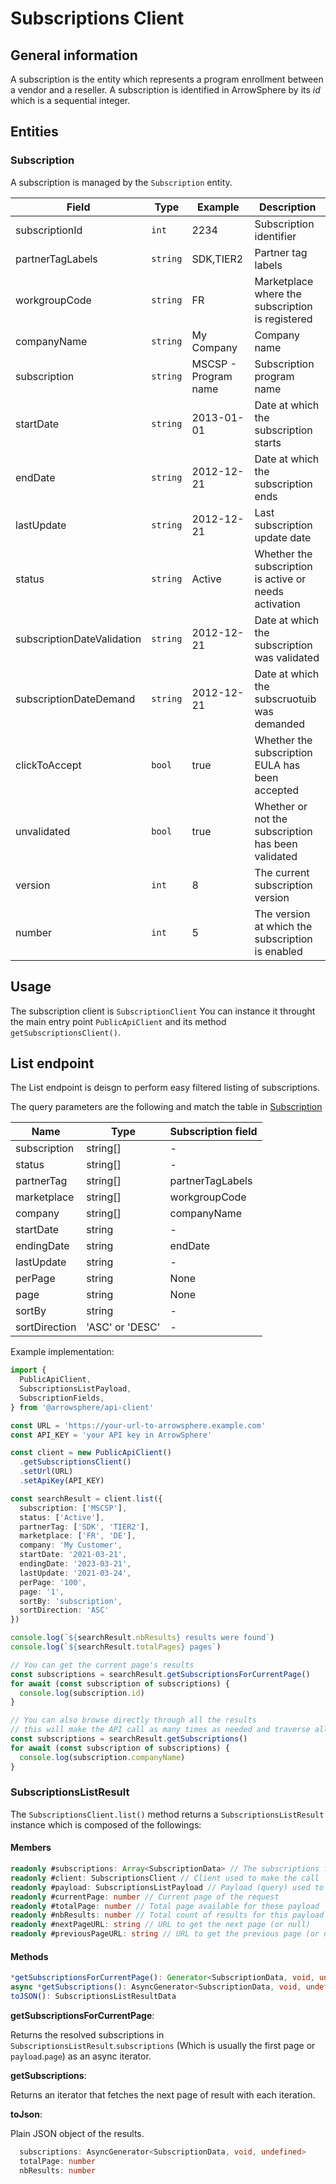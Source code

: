 # Subscriptions Client

## General information

A subscription is the entity which represents a program enrollment between a vendor and a reseller.
A subscription is identified in ArrowSphere by its _id_ which is a sequential integer.

## Entities

### Subscription

A subscription is managed by the `Subscription` entity.

| Field                      | Type     | Example              | Description                                            |
| -------------------------- | -------- | -------------------- | ------------------------------------------------------ |
| subscriptionId             | `int`    | 2234                 | Subscription identifier                                |
| partnerTagLabels           | `string` | SDK,TIER2            | Partner tag labels                                     |
| workgroupCode              | `string` | FR                   | Marketplace where the subscription is registered       |
| companyName                | `string` | My Company           | Company name                                           |
| subscription               | `string` | MSCSP - Program name | Subscription program name                              |
| startDate                  | `string` | 2013-01-01           | Date at which the subscription starts                  |
| endDate                    | `string` | 2012-12-21           | Date at which the subscription ends                    |
| lastUpdate                 | `string` | 2012-12-21           | Last subscription update date                          |
| status                     | `string` | Active               | Whether the subscription is active or needs activation |
| subscriptionDateValidation | `string` | 2012-12-21           | Date at which the subscription was validated           |
| subscriptionDateDemand     | `string` | 2012-12-21           | Date at which the subscruotuib was demanded            |
| clickToAccept              | `bool`   | true                 | Whether the subscription EULA has been accepted        |
| unvalidated                | `bool`   | true                 | Whether or not the subscription has been validated     |
| version                    | `int`    | 8                    | The current subscription version                       |
| number                     | `int`    | 5                    | The version at which the subscription is enabled       |

## Usage

The subscription client is `SubscriptionClient`
You can instance it throught the main entry point `PublicApiClient` and its method `getSubscriptionsClient()`.

## List endpoint

The List endpoint is deisgn to perform easy filtered listing of subscriptions.

The query parameters are the following and match the table in [Subscription](#Subscription)

| Name          | Type            | Subscription field |
| ------------- | --------------- | ------------------ |
| subscription  | string[]        | -                  |
| status        | string[]        | -                  |
| partnerTag    | string[]        | partnerTagLabels   |
| marketplace   | string[]        | workgroupCode      |
| company       | string[]        | companyName        |
| startDate     | string          | -                  |
| endingDate    | string          | endDate            |
| lastUpdate    | string          | -                  |
| perPage       | string          | None               |
| page          | string          | None               |
| sortBy        | string          | -                  |
| sortDirection | 'ASC' or 'DESC' | -                  |

Example implementation:

```typescript
import {
  PublicApiClient,
  SubscriptionsListPayload,
  SubscriptionFields,
} from '@arrowsphere/api-client'

const URL = 'https://your-url-to-arrowsphere.example.com'
const API_KEY = 'your API key in ArrowSphere'

const client = new PublicApiClient()
  .getSubscriptionsClient()
  .setUrl(URL)
  .setApiKey(API_KEY)

const searchResult = client.list({
  subscription: ['MSCSP'],
  status: ['Active'],
  partnerTag: ['SDK', 'TIER2'],
  marketplace: ['FR', 'DE'],
  company: 'My Customer',
  startDate: '2021-03-21',
  endingDate: '2023-03-21',
  lastUpdate: '2021-03-24',
  perPage: '100',
  page: '1',
  sortBy: 'subscription',
  sortDirection: 'ASC'
})

console.log(`${searchResult.nbResults} results were found`)
console.log(`${searchResult.totalPages} pages`)

// You can get the current page's results
const subscriptions = searchResult.getSubscriptionsForCurrentPage()
for await (const subscription of subscriptions) {
  console.log(subscription.id)
}

// You can also browse directly through all the results
// this will make the API call as many times as needed and traverse all the pages
const subscriptions = searchResult.getSubscriptions()
for await (const subscription of subscriptions) {
  console.log(subscription.companyName)
}
```

### SubscriptionsListResult

The `SubscriptionsClient.list()` method returns a `SubscriptionsListResult` instance which is composed of the followings:

#### Members

```typescript
readonly #subscriptions: Array<SubscriptionData> // The subscriptions formatted data as an AsyncGenerator
readonly #client: SubscriptionsClient // Client used to make the call
readonly #payload: SubscriptionsListPayload // Payload (query) used to make the call
readonly #currentPage: number // Current page of the request
readonly #totalPage: number // Total page available for these payload
readonly #nbResults: number // Total count of results for this payload
readonly #nextPageURL: string // URL to get the next page (or null)
readonly #previousPageURL: string // URL to get the previous page (or null)
```

#### Methods

```typescript
*getSubscriptionsForCurrentPage(): Generator<SubscriptionData, void, undefined>
async *getSubscriptions(): AsyncGenerator<SubscriptionData, void, undefined>
toJSON(): SubscriptionsListResultData
```

**getSubscriptionsForCurrentPage**:

Returns the resolved subscriptions in `SubscriptionsListResult`.`subscriptions` (Which is usually the first page or `payload`.`page`) as an async iterator.

**getSubscriptions**:

Returns an iterator that fetches the next page of result with each iteration.

**toJson**:

Plain JSON object of the results.

```typescript
  subscriptions: AsyncGenerator<SubscriptionData, void, undefined>
  totalPage: number
  nbResults: number
```
